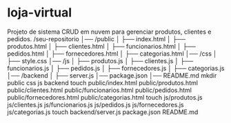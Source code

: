 # loja-virtual
Projeto de sistema CRUD em nuvem para gerenciar produtos, clientes e pedidos.
/seu-repositorio
│── /public
│   ├── index.html
│   ├── produtos.html
│   ├── clientes.html
│   ├── funcionarios.html
│   ├── pedidos.html
│   ├── fornecedores.html
│   ├── categorias.html
│── /css
│   ├── style.css
│── /js
│   ├── produtos.js
│   ├── clientes.js
│   ├── funcionarios.js
│   ├── pedidos.js
│   ├── fornecedores.js
│   ├── categorias.js
│── /backend
│   ├── server.js
│── package.json
│── README.md
mkdir public css js backend
touch public/index.html public/produtos.html public/clientes.html public/funcionarios.html public/pedidos.html public/fornecedores.html public/categorias.html
touch js/produtos.js js/clientes.js js/funcionarios.js js/pedidos.js js/fornecedores.js js/categorias.js
touch backend/server.js package.json README.md
